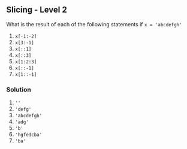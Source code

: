 ## Slicing - Level 2

What is the result of each of the following statements if `x = 'abcdefgh'`

1. `x[-1:-2]`
2. `x[3:-1]`
3. `x[::1]`
4. `x[::3]`
5. `x[1:2:3]`
6. `x[::-1]`
7. `x[1::-1]`

### Solution

1. `''`
2. `'defg'`
3. `'abcdefgh'`
4. `'adg'`
5. `'b'`
6. `'hgfedcba'`
7. `'ba'`
